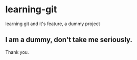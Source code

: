 # learning-git

learning git and it's feature, a dummy project

## I am a dummy, don't take me seriously.

Thank you.
